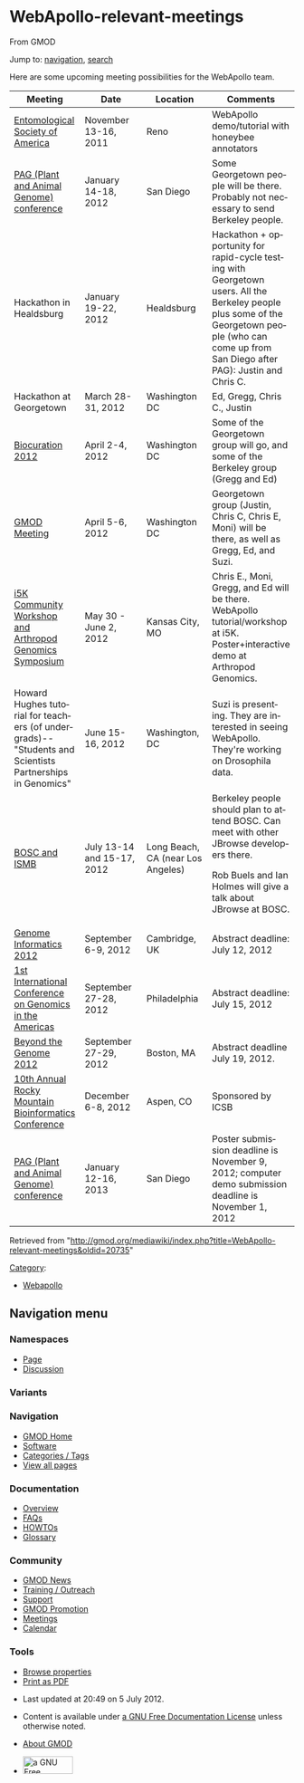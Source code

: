 <div id="mw-page-base" class="noprint">

</div>

<div id="mw-head-base" class="noprint">

</div>

<div id="content" class="mw-body" role="main">

<span id="top"></span>

<div id="mw-js-message" style="display:none;">

</div>



# <span dir="auto">WebApollo-relevant-meetings</span>

<div id="bodyContent">

<div id="siteSub">

From GMOD

</div>

<div id="contentSub">

</div>

<div id="jump-to-nav" class="mw-jump">

Jump to: [navigation](#mw-navigation), [search](#p-search)

</div>

<div id="mw-content-text" class="mw-content-ltr" lang="en" dir="ltr">

Here are some upcoming meeting possibilities for the WebApollo team.

<table data-border="1" data-cellspacing="0" data-cellpadding="10">
<colgroup>
<col style="width: 25%" />
<col style="width: 25%" />
<col style="width: 25%" />
<col style="width: 25%" />
</colgroup>
<thead>
<tr class="header">
<th>Meeting</th>
<th>Date</th>
<th>Location</th>
<th>Comments</th>
</tr>
</thead>
<tbody>
<tr class="odd">
<td><a href="http://www.entsoc.org/entomology2011" class="external text"
rel="nofollow">Entomological Society of America</a></td>
<td>November 13-16, 2011</td>
<td>Reno</td>
<td>WebApollo demo/tutorial with honeybee annotators</td>
</tr>
<tr class="even">
<td><a href="http://www.intl-pag.org/" class="external text"
rel="nofollow">PAG (Plant and Animal Genome) conference</a></td>
<td>January 14-18, 2012</td>
<td>San Diego</td>
<td>Some Georgetown people will be there. Probably not necessary to send
Berkeley people.</td>
</tr>
<tr class="odd">
<td>Hackathon in Healdsburg</td>
<td>January 19-22, 2012</td>
<td>Healdsburg</td>
<td>Hackathon + opportunity for rapid-cycle testing with Georgetown
users. All the Berkeley people plus some of the Georgetown people (who
can come up from San Diego after PAG): Justin and Chris C.</td>
</tr>
<tr class="even">
<td>Hackathon at Georgetown</td>
<td>March 28-31, 2012</td>
<td>Washington DC</td>
<td>Ed, Gregg, Chris C., Justin</td>
</tr>
<tr class="odd">
<td><a href="http://pir.georgetown.edu/biocuration2012/"
class="external text" rel="nofollow">Biocuration 2012</a></td>
<td>April 2-4, 2012</td>
<td>Washington DC</td>
<td>Some of the Georgetown group will go, and some of the Berkeley group
(Gregg and Ed)</td>
</tr>
<tr class="even">
<td><a href="http://gmod.org/wiki/April_2012_GMOD_Meeting/"
class="external text" rel="nofollow">GMOD Meeting</a></td>
<td>April 5-6, 2012</td>
<td>Washington DC</td>
<td>Georgetown group (Justin, Chris C, Chris E, Moni) will be there, as
well as Gregg, Ed, and Suzi.</td>
</tr>
<tr class="odd">
<td><a href="http://www.k-state.edu/agc/symp2012/" class="external text"
rel="nofollow">i5K Community Workshop and Arthropod Genomics
Symposium</a></td>
<td>May 30 - June 2, 2012</td>
<td>Kansas City, MO</td>
<td>Chris E., Moni, Gregg, and Ed will be there. WebApollo
tutorial/workshop at i5K. Poster+interactive demo at Arthropod
Genomics.</td>
</tr>
<tr class="even">
<td>Howard Hughes tutorial for teachers (of undergrads)--"Students and
Scientists Partnerships in Genomics"</td>
<td>June 15-16, 2012</td>
<td>Washington, DC</td>
<td>Suzi is presenting. They are interested in seeing WebApollo. They're
working on Drosophila data.</td>
</tr>
<tr class="odd">
<td><a href="http://www.iscb.org/about-ismb" class="external text"
rel="nofollow">BOSC and ISMB</a></td>
<td>July 13-14 and 15-17, 2012</td>
<td>Long Beach, CA (near Los Angeles)</td>
<td>Berkeley people should plan to attend BOSC. Can meet with other
JBrowse developers there.
<p>Rob Buels and Ian Holmes will give a talk about JBrowse at
BOSC.</p></td>
</tr>
<tr class="even">
<td><a
href="https://registration.hinxton.wellcome.ac.uk/display_info.asp?id=296"
class="external text" rel="nofollow">Genome Informatics 2012</a></td>
<td>September 6-9, 2012</td>
<td>Cambridge, UK</td>
<td>Abstract deadline: July 12, 2012</td>
</tr>
<tr class="odd">
<td><a href="http://www.icgamericas.org/" class="external text"
rel="nofollow">1st International Conference on Genomics in the
Americas</a></td>
<td>September 27-28, 2012</td>
<td>Philadelphia</td>
<td>Abstract deadline: July 15, 2012</td>
</tr>
<tr class="even">
<td><a href="http://www.beyond-the-genome.com/" class="external text"
rel="nofollow">Beyond the Genome 2012</a></td>
<td>September 27-29, 2012</td>
<td>Boston, MA</td>
<td>Abstract deadline July 19, 2012.</td>
</tr>
<tr class="odd">
<td><a href="http://www.intl-pag.org/" class="external text"
rel="nofollow">10th Annual Rocky Mountain Bioinformatics
Conference</a></td>
<td>December 6-8, 2012</td>
<td>Aspen, CO</td>
<td>Sponsored by ICSB</td>
</tr>
<tr class="even">
<td><a href="http://www.intl-pag.org/" class="external text"
rel="nofollow">PAG (Plant and Animal Genome) conference</a></td>
<td>January 12-16, 2013</td>
<td>San Diego</td>
<td>Poster submission deadline is November 9, 2012; computer demo
submission deadline is November 1, 2012</td>
</tr>
</tbody>
</table>

</div>

<div class="printfooter">

Retrieved from
"<http://gmod.org/mediawiki/index.php?title=WebApollo-relevant-meetings&oldid=20735>"

</div>

<div id="catlinks" class="catlinks">

<div id="mw-normal-catlinks" class="mw-normal-catlinks">

[Category](Special:Categories "Special:Categories"):

- [Webapollo](Category:Webapollo "Category:Webapollo")

</div>

</div>

<div class="visualClear">

</div>

</div>

</div>

<div id="mw-navigation">

## Navigation menu

<div id="mw-head">



<div id="left-navigation">

<div id="p-namespaces" class="vectorTabs" role="navigation"
aria-labelledby="p-namespaces-label">

### Namespaces

- <span id="ca-nstab-main"><a href="WebApollo-relevant-meetings" accesskey="c"
  title="View the content page [c]">Page</a></span>
- <span id="ca-talk"><a
  href="http://gmod.org/mediawiki/index.php?title=Talk:WebApollo-relevant-meetings&amp;action=edit&amp;redlink=1"
  accesskey="t"
  title="Discussion about the content page [t]">Discussion</a></span>

</div>

<div id="p-variants" class="vectorMenu emptyPortlet" role="navigation"
aria-labelledby="p-variants-label">

### 

### Variants[](#)

<div class="menu">

</div>

</div>

</div>

<div id="right-navigation">





</div>



</div>

</div>

</div>

<div id="mw-panel">

<div id="p-logo" role="banner">

<a href="Main_Page"
style="background-image: url(../images/GMOD-cogs.png);"
title="Visit the main page"></a>

</div>

<div id="p-Navigation" class="portal" role="navigation"
aria-labelledby="p-Navigation-label">

### Navigation

<div class="body">

- <span id="n-GMOD-Home">[GMOD Home](Main_Page)</span>
- <span id="n-Software">[Software](GMOD_Components)</span>
- <span id="n-Categories-.2F-Tags">[Categories /
  Tags](Categories)</span>
- <span id="n-View-all-pages">[View all pages](Special:AllPages)</span>

</div>

</div>

<div id="p-Documentation" class="portal" role="navigation"
aria-labelledby="p-Documentation-label">

### Documentation

<div class="body">

- <span id="n-Overview">[Overview](Overview)</span>
- <span id="n-FAQs">[FAQs](Category:FAQ)</span>
- <span id="n-HOWTOs">[HOWTOs](Category:HOWTO)</span>
- <span id="n-Glossary">[Glossary](Glossary)</span>

</div>

</div>

<div id="p-Community" class="portal" role="navigation"
aria-labelledby="p-Community-label">

### Community

<div class="body">

- <span id="n-GMOD-News">[GMOD News](GMOD_News)</span>
- <span id="n-Training-.2F-Outreach">[Training /
  Outreach](Training_and_Outreach)</span>
- <span id="n-Support">[Support](Support)</span>
- <span id="n-GMOD-Promotion">[GMOD Promotion](GMOD_Promotion)</span>
- <span id="n-Meetings">[Meetings](Meetings)</span>
- <span id="n-Calendar">[Calendar](Calendar)</span>

</div>

</div>

<div id="p-tb" class="portal" role="navigation"
aria-labelledby="p-tb-label">

### Tools

<div class="body">


- <span id="t-smwbrowselink"><a href="Special:Browse/WebApollo-2Drelevant-2Dmeetings"
  rel="smw-browse">Browse properties</a></span>
- <span id="t-pdf">[Print as
  PDF](http://gmod.org/mediawiki/index.php?title=Special:PdfPrint&page=WebApollo-relevant-meetings)</span>

</div>

</div>

</div>

</div>

<div id="footer" role="contentinfo">

- <span id="footer-info-lastmod">Last updated at 20:49 on 5 July
  2012.</span>
<!-- - <span id="footer-info-viewcount">30,701 page views.</span> -->
- <span id="footer-info-copyright">Content is available under
  <a href="http://www.gnu.org/licenses/fdl-1.3.html" class="external"
  rel="nofollow">a GNU Free Documentation License</a> unless otherwise
  noted.</span>

<!-- -->

- <span id="footer-places-about">[About
  GMOD](GMOD:About "GMOD:About")</span>

<!-- -->

- <span id="footer-copyrightico">[<img src="http://www.gnu.org/graphics/gfdl-logo-small.png" width="88"
  height="31" alt="a GNU Free Documentation License" />](http://www.gnu.org/licenses/fdl-1.3.html)</span>


<div style="clear:both">

</div>

</div>
